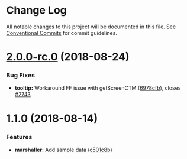 # Change Log

All notable changes to this project will be documented in this file.
See [Conventional Commits](https://conventionalcommits.org) for commit guidelines.

<a name="2.0.0-rc.0"></a>
# [2.0.0-rc.0](https://github.com/GordonSmith/Visualization/compare/@hpcc-js/util-data@1.1.0...@hpcc-js/util-data@2.0.0-rc.0) (2018-08-24)


### Bug Fixes

* **tooltip:** Workaround FF issue with getScreenCTM ([6978cfb](https://github.com/GordonSmith/Visualization/commit/6978cfb)), closes [#2743](https://github.com/GordonSmith/Visualization/issues/2743)





<a name="1.1.0"></a>
# 1.1.0 (2018-08-14)


### Features

* **marshaller:** Add sample data ([c501c8b](https://github.com/GordonSmith/Visualization/commit/c501c8b))
